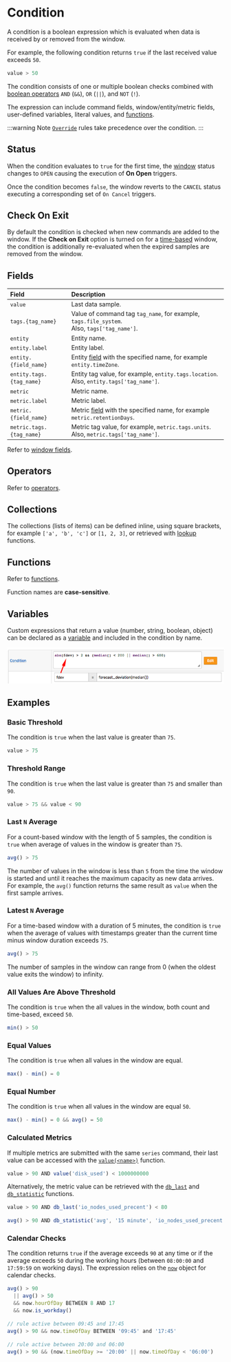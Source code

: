 # Condition

A condition is a boolean expression which is evaluated when data is received by or removed from the window.

For example, the following condition returns `true` if the last received value exceeds `50`.

```javascript
value > 50
```

The condition consists of one or multiple boolean checks combined with [boolean operators](operators.md#boolean-operators) `AND` (`&&`), `OR` (`||`), and `NOT` (`!`).

The expression can include command fields, window/entity/metric fields, user-defined variables, literal values, and [functions](functions.md).

:::warning Note
[`Override`](overrides.md) rules take precedence over the condition.
:::

## Status

When the condition evaluates to `true` for the first time, the [window](window.md) status changes to `OPEN` causing the execution of **On Open** triggers.

Once the condition becomes `false`, the window reverts to the `CANCEL` status executing a corresponding set of `On Cancel` triggers.

## Check On Exit

By default the condition is checked when new commands are added to the window. If the **Check on Exit** option is turned on for a [time-based](window.md#time-based-windows) window, the condition is additionally re-evaluated when the expired samples are removed from the window.

## Fields

| **Field** | **Description** |
| :--- | :--- |
| `value` | Last data sample. |
| `tags.{tag_name}` | Value of command tag `tag_name`, for example, `tags.file_system`. <br>Also, `tags['tag_name']`.|
| `entity` | Entity name. |
| `entity.label` | Entity label. |
| `entity.{field_name}` | Entity [field](../api/meta/entity/list.md#fields) with the specified name, for example `entity.timeZone`. |
| `entity.tags.{tag_name}` | Entity tag value, for example, `entity.tags.location`. <br>Also, `entity.tags['tag_name']`. |
| `metric` | Metric name. |
| `metric.label` | Metric label. |
| `metric.{field_name}` | Metric [field](../api/meta/metric/list.md#fields) with the specified name, for example `metric.retentionDays`. |
| `metric.tags.{tag_name}` | Metric tag value, for example, `metric.tags.units`. <br>Also, `metric.tags['tag_name']`. |

Refer to [window fields](window.md#window-fields).

## Operators

Refer to [operators](operators.md).

## Collections

The collections (lists of items) can be defined inline, using square brackets, for example `['a', 'b', 'c']` or `[1, 2, 3]`, or retrieved with [lookup](functions.md#lookup) functions.

## Functions

Refer to [functions](functions.md).

Function names are **case-sensitive**.

## Variables

Custom expressions that return a value (number, string, boolean, object) can be declared as a [variable](variables.md) and included in the condition by name.

![](./images/condition-variable.png)

## Examples

### Basic Threshold

The condition is `true` when the last value is greater than `75`.

```javascript
value > 75
```

### Threshold Range

The condition is `true` when the last value is greater than `75` and smaller than `90`.

```javascript
value > 75 && value < 90
```

### Last `N` Average

For a count-based window with the length of 5 samples, the condition is `true` when average of values in the window is greater than `75`.

```javascript
avg() > 75
```

The number of values in the window is less than `5` from the time the window is started and until it reaches the maximum capacity as new data arrives. For example, the `avg()` function returns the same result as `value` when the first sample arrives.

### Latest `N` Average

For a time-based window with a duration of 5 minutes, the condition is `true` when the average of values with timestamps greater than the current time minus window duration exceeds `75`.

```javascript
avg() > 75
```

The number of samples in the window can range from 0 (when the oldest value exits the window) to infinity.

### All Values Are Above Threshold

The condition is `true` when the all values in the window, both count and time-based, exceed `50`.

```javascript
min() > 50
```

### Equal Values

The condition is `true` when all values in the window are equal.

```javascript
max() - min() = 0
```

### Equal Number

The condition is `true` when all values in the window are equal `50`.

```javascript
max() - min() = 0 && avg() = 50
```

### Calculated Metrics

If multiple metrics are submitted with the same `series` command, their last value can be accessed with the [`value(<name>)`](functions-value.md) function.

```javascript
value > 90 AND value('disk_used') < 1000000000
```

Alternatively, the metric value can be retrieved with the [`db_last`](functions-series.md#db_last) and [`db_statistic`](functions-series.md#db_statistic) functions.

```javascript
value > 90 AND db_last('io_nodes_used_precent') < 80
```

```javascript
avg() > 90 AND db_statistic('avg', '15 minute', 'io_nodes_used_precent') < 80
```

### Calendar Checks

The condition returns `true` if the average exceeds `90` at any time or if the average exceeds `50` during the working hours (between `08:00:00` and `17:59:59` on working days). The expression relies on the [`now`](window-fields.md#date-fields) object for calendar checks.

```javascript
avg() > 90
  || avg() > 50
  && now.hourOfDay BETWEEN 8 AND 17
  && now.is_workday()
```

```javascript
// rule active between 09:45 and 17:45
avg() > 90 && now.timeOfDay BETWEEN '09:45' and '17:45'
```

```javascript
// rule active between 20:00 and 06:00
avg() > 90 && (now.timeOfDay >= '20:00' || now.timeOfDay < '06:00')
```
